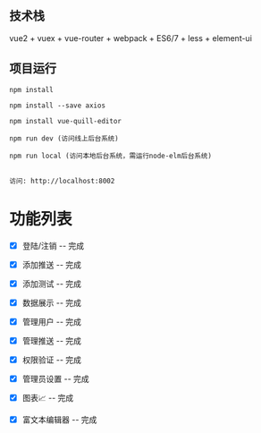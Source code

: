
## 技术栈

vue2 + vuex + vue-router + webpack + ES6/7 + less + element-ui


## 项目运行


```
npm install 

npm install --save axios

npm install vue-quill-editor

npm run dev (访问线上后台系统)

npm run local (访问本地后台系统，需运行node-elm后台系统)


访问: http://localhost:8002

```

# 功能列表

- [x] 登陆/注销 -- 完成
- [x] 添加推送 -- 完成
- [x] 添加测试 -- 完成
- [x] 数据展示 -- 完成
- [x] 管理用户 -- 完成
- [x] 管理推送 -- 完成
- [x] 权限验证 -- 完成
- [x] 管理员设置 -- 完成
- [x] 图表📈 -- 完成
- [x] 富文本编辑器 -- 完成



